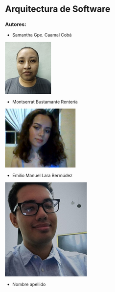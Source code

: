# Arquitectura de Software #

### Autores: ###
*   Samantha Gpe. Caamal Cobá

![image](https://raw.githubusercontent.com/SamanthaCaamal/arquitectura_sw/main/Fotos/samantha.jpg)

*   Montserrat Bustamante Rentería

![image](https://raw.githubusercontent.com/SamanthaCaamal/arquitectura_sw/main/Fotos/montse.png)

*   Emilio Manuel Lara Bermúdez

![image](https://github.com/SamanthaCaamal/arquitectura_sw/blob/79b4eee2502ab7e475d4ea3c16a7459ce027fad2/Fotos/FotoEmilio.png)

*   Nombre apellido
